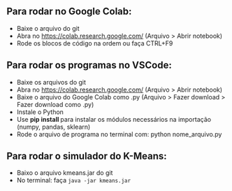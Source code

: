 ## Para rodar no Google Colab:
- Baixe o arquivo do git
- Abra no https://colab.research.google.com/ (Arquivo > Abrir notebook)
- Rode os blocos de código na ordem ou faça CTRL+F9


## Para rodar os programas no VSCode:
- Baixe os arquivos do git
- Abra no https://colab.research.google.com/ (Arquivo > Abrir notebook)
- Baixe o arquivo do Google Colab como .py (Arquivo > Fazer download > Fazer download como .py)
- Instale o Python
- Use **pip install <modulo>** para instalar os módulos necessários na importação (numpy, pandas, sklearn)
- Rode o arquivo de programa no terminal com: python nome_arquivo.py

## Para rodar o simulador do K-Means:
- Baixo o arquivo kmeans.jar do git
- No terminal: faça ```java -jar kmeans.jar```
